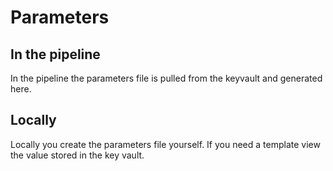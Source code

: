 # Parameters

## In the pipeline
In the pipeline the parameters file is pulled from the keyvault and generated here.

## Locally
Locally you create the parameters file yourself. If you need a template view the value stored in the key vault.